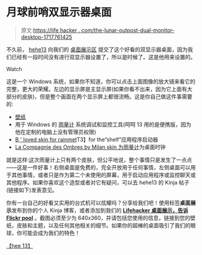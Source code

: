 # 月球前哨双显示器桌面

> 原文:[https://life hacker . com/the-lunar-outpost-dual-monitor-desktop-1717761425](https://lifehacker.com/the-lunar-outpost-dual-monitor-desktop-1717761425)

不久前， [hehe13](http://hehe13.kinja.com/) 向我们的 [桌面展示区](http://kinja.com/tag/desktop-showcase) 提交了这个好看的双显示器桌面，因为我们已经有一段时间没有进行双显示器设置了，所以是时候了。这是他用来设置的。

Watch

这是一个 Windows 系统，如果你不知道，你可以点击上面图像的放大镜来看它的完整，更大的荣耀。左边的显示屏是主显示屏(如果你看不出来，因为它上面有大部分的皮肤)，但是整个画面在两个显示屏上都很流畅。这是你自己做这件事需要的:

*   [壁纸](http://hdwallpapers4u.eu/planet_surface_fog_stars_landscape_space_hd-wallpaper-79902/)
*   用于 Windows 的 [雨量计](http://rainmeter.net/) 系统调试和监控工具(呵呵 13 用的是便携版，因为他在定制的电脑上没有管理员权限)
*   [B ' loved skin for rainmet](http://bow-n-aero.deviantart.com/art/B-Loved-212151968)T3】for the“shelf”应用程序启动器
*   [La Compagnie des Ombres by Milan skin 为雨量计](http://madmilov2.deviantart.com/art/La-Compagnie-des-Ombres-486976404)为桌面时钟

就是这样:这次雨量计上只有两个皮肤，但公平地说，整个事情只是发生了一点点——这是一件好事！右侧桌面是免费的，完全开放用于任何事情，左侧桌面可以用于其他事情，或者只是作为第二个未使用的屏幕，用于启动应用程序或监控聊天或其他程序。如果你喜欢这个造型或者对它有疑问，可以去 hehe13 的 Kinja 帖子(链接如下)发表意见。

你有一台自己的好看又实用的台式机可以炫耀吗？分享给我们吧！使用标签**桌面展示**发布到你的个人 Kinja 博客，或者添加到我们的 [**Lifehacker 桌面展示，告诉 Flickr pool**](https://www.flickr.com/groups/lifehacker-desktop-showandtell/pool/) 。截图必须至少为 640x360，并请包括您使用的信息，链接到您的壁纸，皮肤和主题，以及任何其他相关的细节。如果你的超棒的桌面吸引了我们的眼球，你可能会成为我们的特色！

[【hee 13】](http://hehe13.kinja.com/i-love-customizing-my-desktop-and-i-never-thought-i-co-1693770836)